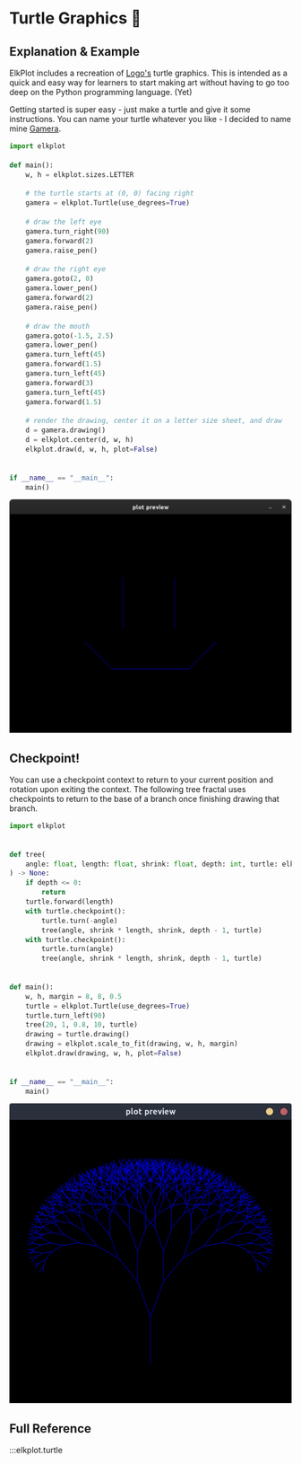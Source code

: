 # Turtle Graphics 🐢

## Explanation & Example

ElkPlot includes a recreation of [Logo's](https://en.wikipedia.org/wiki/Logo_(programming_language)) turtle graphics. This is intended as a quick and easy way for learners to start making art without having to go too deep on the Python programming language. (Yet)

Getting started is super easy - just make a turtle and give it some instructions. You can name your turtle whatever you like - I decided to name mine [Gamera](https://en.wikipedia.org/wiki/Gamera).

```python
import elkplot

def main():
    w, h = elkplot.sizes.LETTER

    # the turtle starts at (0, 0) facing right
    gamera = elkplot.Turtle(use_degrees=True)

    # draw the left eye
    gamera.turn_right(90)
    gamera.forward(2)
    gamera.raise_pen()

    # draw the right eye
    gamera.goto(2, 0)
    gamera.lower_pen()
    gamera.forward(2)
    gamera.raise_pen()

    # draw the mouth
    gamera.goto(-1.5, 2.5)
    gamera.lower_pen()
    gamera.turn_left(45)
    gamera.forward(1.5)
    gamera.turn_left(45)
    gamera.forward(3)
    gamera.turn_left(45)
    gamera.forward(1.5)

    # render the drawing, center it on a letter size sheet, and draw
    d = gamera.drawing() 
    d = elkplot.center(d, w, h)
    elkplot.draw(d, w, h, plot=False)


if __name__ == "__main__":
    main()

```

![Turtle Plot Preivew](turtle_preview.png)

## Checkpoint!

You can use a checkpoint context to return to your current position and rotation upon exiting the context. The following tree fractal uses checkpoints to return to the base of a branch once finishing drawing that branch.

```python
import elkplot


def tree(
    angle: float, length: float, shrink: float, depth: int, turtle: elkplot.Turtle
) -> None:
    if depth <= 0:
        return
    turtle.forward(length)
    with turtle.checkpoint():
        turtle.turn(-angle)
        tree(angle, shrink * length, shrink, depth - 1, turtle)
    with turtle.checkpoint():
        turtle.turn(angle)
        tree(angle, shrink * length, shrink, depth - 1, turtle)


def main():
    w, h, margin = 8, 8, 0.5
    turtle = elkplot.Turtle(use_degrees=True)
    turtle.turn_left(90)
    tree(20, 1, 0.8, 10, turtle)
    drawing = turtle.drawing()
    drawing = elkplot.scale_to_fit(drawing, w, h, margin)
    elkplot.draw(drawing, w, h, plot=False)


if __name__ == "__main__":
    main()

```

![Turtle Tree Fractal](turtle_tree_fractal.png)

## Full Reference

:::elkplot.turtle
